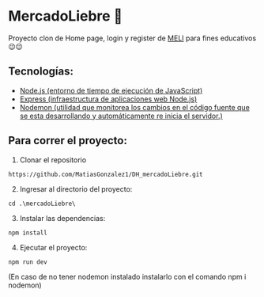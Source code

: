 # MercadoLiebre 🐇 
Proyecto clon de Home page, login y register de [MELI](https://www.mercadolibre.com.ar/) para fines educativos 😉😉

## Tecnologías:

- [Node.js (entorno de tiempo de ejecución de JavaScript)](https://github.com/nodejs/node)
- [Express (infraestructura de aplicaciones web Node.js)](https://github.com/expressjs/express)
- [Nodemon (utilidad que monitorea los cambios en el código fuente que se esta desarrollando y automáticamente re inicia el servidor.)](https://github.com/remy/nodemon)

## Para correr el proyecto:

1. Clonar el repositorio
```
https://github.com/MatiasGonzalez1/DH_mercadoLiebre.git
```
2. Ingresar al directorio del proyecto:
```
cd .\mercadoLiebre\
```
3. Instalar las dependencias:
```
npm install
```
4. Ejecutar el proyecto:
```
npm run dev
```
(En caso de no tener nodemon instalado instalarlo con el comando npm i nodemon)

